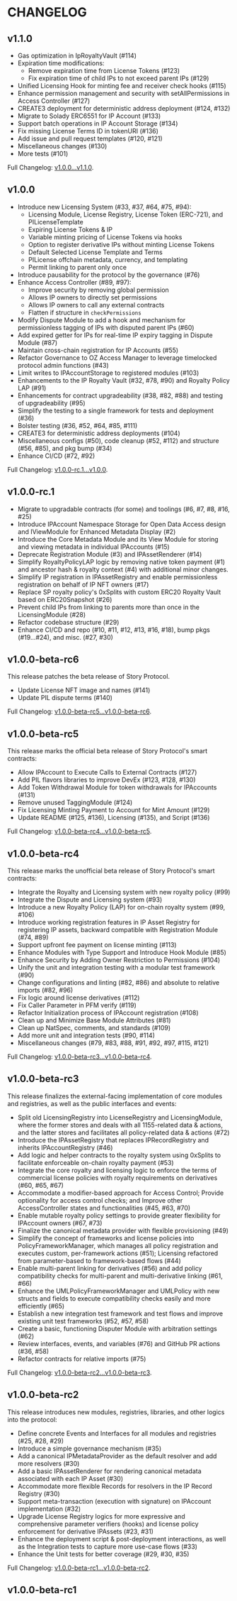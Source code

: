 # CHANGELOG

## v1.1.0

- Gas optimization in IpRoyaltyVault (#114)
- Expiration time modifications:
	- Remove expiration time from License Tokens (#123)
	- Fix expiration time of child IPs to not exceed parent IPs (#129)
- Unified Licensing Hook for minting fee and receiver check hooks (#115)
- Enhance permission management and security with setAllPermissions in Access Controller (#127)
- CREATE3 deployment for deterministic address deployment (#124, #132)
- Migrate to Solady ERC6551 for IP Account (#133)
- Support batch operations in IP Account Storage (#134)
- Fix missing License Terms ID in tokenURI (#136)
- Add issue and pull request templates (#120, #121)
- Miscellaneous changes (#130)
- More tests (#101)

Full Changelog: [v1.0.0...v1.1.0](https://github.com/storyprotocol/protocol-core/compare/v1.0.0...v1.1.0).

## v1.0.0

- Introduce new Licensing System (#33, #37, #64, #75, #94):
	- Licensing Module, License Registry, License Token (ERC-721), and PILicenseTemplate
	- Expiring License Tokens & IP
	- Variable minting pricing of License Tokens via hooks
	- Option to register derivative IPs without minting License Tokens
	- Default Selected License Template and Terms
	- PILicense offchain metadata, currency, and templating
	- Permit linking to parent only once
- Introduce pausability for the protocol by the governance (#76)
- Enhance Access Controller (#89, #97):
	- Improve security by removing global permission
	- Allows IP owners to directly set permissions
	- Allows IP owners to call any external contracts
	- Flatten if structure in `checkPermissions`
- Modify Dispute Module to add a hook and mechanism for permissionless tagging of IPs with disputed parent IPs (#60)
- Add expired getter for IPs for real-time IP expiry tagging in Dispute Module (#87)
- Maintain cross-chain registration for IP Accounts (#55)
- Refactor Governance to OZ Access Manager to leverage timelocked protocol admin functions (#43)
- Limit writes to IPAccountStorage to registered modules (#103)
- Enhancements to the IP Royalty Vault (#32, #78, #90) and Royalty Policy LAP (#91)
- Enhancements for contract upgradeability (#38, #82, #88) and testing of upgradeability (#95)
- Simplify the testing to a single framework for tests and deployment (#36)
- Bolster testing (#36, #52, #64, #85, #111)
- CREATE3 for deterministic address deployments (#104)
- Miscellaneous configs (#50), code cleanup (#52, #112) and structure (#56, #85), and pkg bump (#34)
- Enhance CI/CD (#72, #92)

Full Changelog: [v1.0.0-rc.1...v1.0.0](https://github.com/storyprotocol/protocol-core/compare/v1.0.0-rc.1...v1.0.0).

## v1.0.0-rc.1

- Migrate to upgradable contracts (for some) and toolings (#6, #7, #8, #16, #25)
- Introduce IPAccount Namespace Storage for Open Data Access design and IViewModule for Enhanced Metadata Display (#2)
- Introduce the Core Metadata Module and its View Module for storing and viewing metadata in individual IPAccounts (#15)
- Deprecate Registration Module (#3) and IPAssetRenderer (#14)
- Simplify RoyaltyPolicyLAP logic by removing native token payment (#1) and ancestor hash & royalty context (#4) with additional minor changes.
- Simplify IP registration in IPAssetRegistry and enable permissionless registration on behalf of IP NFT owners (#17)
- Replace SP royalty policy's 0xSplits with custom ERC20 Royalty Vault based on ERC20Snapshot (#26)
- Prevent child IPs from linking to parents more than once in the LicensingModule (#28)
- Refactor codebase structure (#29)
- Enhance CI/CD and repo (#10, #11, #12, #13, #16, #18), bump pkgs (#19...#24), and misc. (#27, #30)

## v1.0.0-beta-rc6

This release patches the beta release of Story Protocol.

- Update License NFT image and names (#141)
- Update PIL dispute terms (#140)

Full Changelog: [v1.0.0-beta-rc5...v1.0.0-beta-rc6](https://github.com/storyprotocol/protocol-core/compare/v1.0.0-beta-rc5...v1.0.0-beta-rc6).

## v1.0.0-beta-rc5

This release marks the official beta release of Story Protocol's smart contracts:

- Allow IPAccount to Execute Calls to External Contracts (#127)
- Add PIL flavors libraries to improve DevEx (#123, #128, #130)
- Add Token Withdrawal Module for token withdrawals for IPAccounts (#131)
- Remove unused TaggingModule (#124)
- Fix Licensing Minting Payment to Account for Mint Amount (#129)
- Update README (#125, #136), Licensing (#135), and Script (#136)

Full Changelog: [v1.0.0-beta-rc4...v1.0.0-beta-rc5](https://github.com/storyprotocol/protocol-core/compare/v1.0.0-beta-rc4...v1.0.0-beta-rc5).

## v1.0.0-beta-rc4

This release marks the unofficial beta release of Story Protocol's smart contracts:

- Integrate the Royalty and Licensing system with new royalty policy (#99)
- Integrate the Dispute and Licensing system (#93)
- Introduce a new Royalty Policy (LAP) for on-chain royalty system (#99, #106)
- Introduce working registration features in IP Asset Registry for registering IP assets, backward compatible with Registration Module (#74, #89)
- Support upfront fee payment on license minting (#113)
- Enhance Modules with Type Support and Introduce Hook Module (#85)
- Enhance Security by Adding Owner Restriction to Permissions (#104)
- Unify the unit and integration testing with a modular test framework (#90)
- Change configurations and linting (#82, #86) and absolute to relative imports (#82, #96)
- Fix logic around license derivatives (#112)
- Fix Caller Parameter in PFM verify (#119)
- Refactor Initialization process of IPAccount registration (#108)
- Clean up and Minimize Base Module Attributes (#81)
- Clean up NatSpec, comments, and standards (#109)
- Add more unit and integration tests (#90, #114)
- Miscellaneous changes (#79, #83, #88, #91, #92, #97, #115, #121)

Full Changelog: [v1.0.0-beta-rc3...v1.0.0-beta-rc4](https://github.com/storyprotocol/protocol-core/compare/v1.0.0-beta-rc3...v1.0.0-beta-rc4).

## v1.0.0-beta-rc3

This release finalizes the external-facing implementation of core modules and registries, as well as the public interfaces and events:

- Split old LicensingRegistry into LicenseRegistry and LicensingModule, where the former stores and deals with all 1155-related data & actions, and the latter stores and facilitates all policy-related data & actions (#72)
- Introduce the IPAssetRegistry that replaces IPRecordRegistry and inherits IPAccountRegistry (#46)
- Add logic and helper contracts to the royalty system using 0xSplits to facilitate enforceable on-chain royalty payment (#53)
- Integrate the core royalty and licensing logic to enforce the terms of commercial license policies with royalty requirements on derivatives (#60, #65, #67)
- Accommodate a modifier-based approach for Access Control; Provide optionality for access control checks; and Improve other AccessController states and functionalities (#45, #63, #70)
- Enable mutable royalty policy settings to provide greater flexibility for IPAccount owners (#67, #73)
- Finalize the canonical metadata provider with flexible provisioning (#49)
- Simplify the concept of frameworks and license policies into PolicyFrameworkManager, which manages all policy registration and executes custom, per-framework actions (#51); Licensing refactored from parameter-based to framework-based flows (#44)
- Enable multi-parent linking for derivatives (#56) and add policy compatibility checks for multi-parent and multi-derivative linking (#61, #66)
- Enhance the UMLPolicyFrameworkManager and UMLPolicy with new structs and fields to execute compatibility checks easily and more efficiently (#65)
- Establish a new integration test framework and test flows and improve existing unit test frameworks (#52, #57, #58)
- Create a basic, functioning Disputer Module with arbitration settings (#62)
- Review interfaces, events, and variables (#76) and GitHub PR actions (#36, #58)
- Refactor contracts for relative imports (#75)

Full Changelog: [v1.0.0-beta-rc2...v1.0.0-beta-rc3](https://github.com/storyprotocol/protocol-core/compare/v1.0.0-beta-rc2...v1.0.0-beta-rc3).

## v1.0.0-beta-rc2

This release introduces new modules, registries, libraries, and other logics into the protocol:

- Define concrete Events and Interfaces for all modules and registries (#25, #28, #29)
- Introduce a simple governance mechanism (#35)
- Add a canonical IPMetadataProvider as the default resolver and add more resolvers (#30)
- Add a basic IPAssetRenderer for rendering canonical metadata associated with each IP Asset (#30)
- Accommodate more flexible Records for resolvers in the IP Record Registry (#30)
- Support meta-transaction (execution with signature) on IPAccount implementation (#32)
- Upgrade License Registry logics for more expressive and comprehensive parameter verifiers (hooks) and license policy enforcement for derivative IPAssets (#23, #31)
- Enhance the deployment script & post-deployment interactions, as well as the Integration tests to capture more use-case flows (#33)
- Enhance the Unit tests for better coverage (#29, #30, #35)

Full Changelog: [v1.0.0-beta-rc1...v1.0.0-beta-rc2](https://github.com/storyprotocol/protocol-core/compare/d0df7d4...v1.0.0-beta-rc2).

## v1.0.0-beta-rc1
